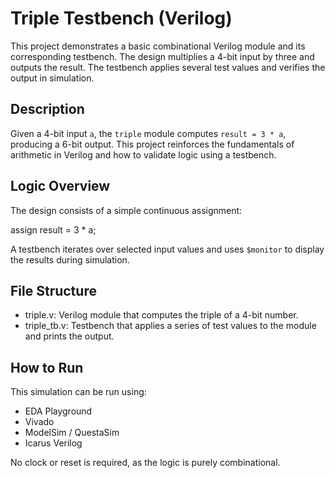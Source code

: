 # Triple Testbench (Verilog)

This project demonstrates a basic combinational Verilog module and its corresponding testbench. The design multiplies a 4-bit input by three and outputs the result. The testbench applies several test values and verifies the output in simulation.

## Description

Given a 4-bit input `a`, the `triple` module computes `result = 3 * a`, producing a 6-bit output. This project reinforces the fundamentals of arithmetic in Verilog and how to validate logic using a testbench.

## Logic Overview

The design consists of a simple continuous assignment:

assign result = 3 * a;

A testbench iterates over selected input values and uses `$monitor` to display the results during simulation.

## File Structure

- triple.v: Verilog module that computes the triple of a 4-bit number.
- triple_tb.v: Testbench that applies a series of test values to the module and prints the output.

## How to Run

This simulation can be run using:

- EDA Playground
- Vivado
- ModelSim / QuestaSim
- Icarus Verilog

No clock or reset is required, as the logic is purely combinational.
